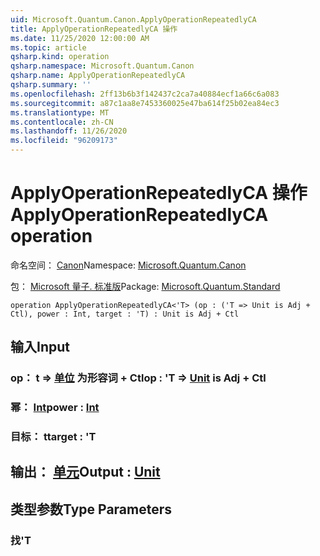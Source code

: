 ```yaml
---
uid: Microsoft.Quantum.Canon.ApplyOperationRepeatedlyCA
title: ApplyOperationRepeatedlyCA 操作
ms.date: 11/25/2020 12:00:00 AM
ms.topic: article
qsharp.kind: operation
qsharp.namespace: Microsoft.Quantum.Canon
qsharp.name: ApplyOperationRepeatedlyCA
qsharp.summary: ''
ms.openlocfilehash: 2ff13b6b3f142437c2ca7a40884ecf1a66c6a083
ms.sourcegitcommit: a87c1aa8e7453360025e47ba614f25b02ea84ec3
ms.translationtype: MT
ms.contentlocale: zh-CN
ms.lasthandoff: 11/26/2020
ms.locfileid: "96209173"
---
```

# <a name="applyoperationrepeatedlyca-operation"></a><span data-ttu-id="84913-102">ApplyOperationRepeatedlyCA 操作</span><span class="sxs-lookup"><span data-stu-id="84913-102">ApplyOperationRepeatedlyCA operation</span></span>

<span data-ttu-id="84913-103">命名空间： [Canon](xref:Microsoft.Quantum.Canon)</span><span class="sxs-lookup"><span data-stu-id="84913-103">Namespace: [Microsoft.Quantum.Canon](xref:Microsoft.Quantum.Canon)</span></span>

<span data-ttu-id="84913-104">包： [Microsoft 量子. 标准版](https://nuget.org/packages/Microsoft.Quantum.Standard)</span><span class="sxs-lookup"><span data-stu-id="84913-104">Package: [Microsoft.Quantum.Standard](https://nuget.org/packages/Microsoft.Quantum.Standard)</span></span>




```qsharp
operation ApplyOperationRepeatedlyCA<'T> (op : ('T => Unit is Adj + Ctl), power : Int, target : 'T) : Unit is Adj + Ctl
```


## <a name="input"></a><span data-ttu-id="84913-105">输入</span><span class="sxs-lookup"><span data-stu-id="84913-105">Input</span></span>

### <a name="op--t--unit--is-adj--ctl"></a><span data-ttu-id="84913-106">op： t => [单位](xref:microsoft.quantum.lang-ref.unit)  为形容词 + Ctl</span><span class="sxs-lookup"><span data-stu-id="84913-106">op : 'T => [Unit](xref:microsoft.quantum.lang-ref.unit)  is Adj + Ctl</span></span>




### <a name="power--int"></a><span data-ttu-id="84913-107">幂： [Int](xref:microsoft.quantum.lang-ref.int)</span><span class="sxs-lookup"><span data-stu-id="84913-107">power : [Int](xref:microsoft.quantum.lang-ref.int)</span></span>




### <a name="target--t"></a><span data-ttu-id="84913-108">目标： t</span><span class="sxs-lookup"><span data-stu-id="84913-108">target : 'T</span></span>





## <a name="output--unit"></a><span data-ttu-id="84913-109">输出： [单元](xref:microsoft.quantum.lang-ref.unit)</span><span class="sxs-lookup"><span data-stu-id="84913-109">Output : [Unit](xref:microsoft.quantum.lang-ref.unit)</span></span>



## <a name="type-parameters"></a><span data-ttu-id="84913-110">类型参数</span><span class="sxs-lookup"><span data-stu-id="84913-110">Type Parameters</span></span>

### <a name="t"></a><span data-ttu-id="84913-111">找</span><span class="sxs-lookup"><span data-stu-id="84913-111">'T</span></span>

